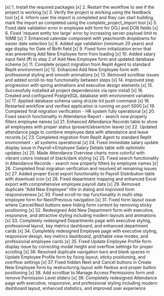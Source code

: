[x] 1. Install the required packages
[x] 2. Restart the workflow to see if the project is working
[x] 3. Verify the project is working using the feedback tool
[x] 4. Inform user the import is completed and they can start building, mark the import as completed using the complete_project_import tool
[x] 5. Fixed date validation error in employee edit form for DOJ and DOB fields
[x] 6. Fixed 'request entity too large' error by increasing server payload limit to 10MB
[x] 7. Enhanced calendar component with year/month dropdowns for easier date selection
[x] 8. Added age validation (minimum 20 years) and age display for Date of Birth field
[x] 9. Fixed form initialization error that was preventing Add New Employee form from loading
[x] 10. Added salary input field (₹) to step 2 of Add New Employee form and updated database schema
[x] 11. Complete project migration from Replit Agent to standard Replit environment
[x] 12. Enhanced Add New Employee form with professional styling and smooth animations
[x] 13. Removed scrollbar issues and added scroll-to-top functionality between steps
[x] 14. Improved step progression with spring animations and executive design elements
[x] 15. Successfully installed all project dependencies via npm install
[x] 16. Created and configured PostgreSQL database with environment variables
[x] 17. Applied database schema using drizzle-kit push command
[x] 18. Restarted workflow and verified application is running on port 5000
[x] 19. Completed final migration verification - HR system fully operational
[x] 20. Fixed search functionality in Attendance Report - search now properly filters employee names
[x] 21. Enhanced Attendance Records table to show all employees with proper status (present/absent/on leave)
[x] 22. Updated attendance page to combine employee data with attendance and leave records
[x] 23. Completed migration from Replit Agent to standard Replit environment - all systems operational
[x] 24. Fixed immediate salary update display issue in Payroll->Employee Salary Details table with optimistic updates
[x] 25. Made Attendance Overview charts more colorful with vibrant colors instead of black/dark styling
[x] 25. Fixed search functionality in Attendance Records - search now properly filters by employee names
[x] 26. Completed final migration verification and resolved all remaining issues
[x] 27. Added proper Excel export functionality to Payroll Distribution table with download icon
[x] 28. Fixed department mapping and enhanced Excel export with comprehensive employee payroll data
[x] 29. Removed duplicate "Add New Employee" title in dialog and improved form responsiveness
[x] 30. Fixed scroll-to-top functionality in multi-step employee form for Next/Previous navigation
[x] 31. Fixed form layout issue where Cancel/Next buttons were hiding form content by removing sticky positioning
[x] 32. Redesigned Add New Department form with executive, responsive, and attractive styling including modern layouts and animations
[x] 33. Completely redesigned Departments page with executive styling, professional layout, key metrics dashboard, and enhanced department cards
[x] 34. Completely redesigned Employee page with executive styling, responsive design, key metrics dashboard, grid/table view modes, and professional employee cards
[x] 35. Fixed Update Employee Profile form display issue by correcting modal height and overflow settings for proper scrolling
[x] 36. Resolved duplicate navigation bars and blank spaces in Update Employee Profile form by fixing layout, sticky positioning, and overflow settings
[x] 37. Fixed hidden Next and Cancel buttons in Create New Employee form by restructuring layout with flexbox and proper button positioning
[x] 38. Add scrollbar to Manage Access Permissions form and remove Permission Level sliders
[x] 39. Completely redesigned Attendance page with executive, responsive, and professional styling including modern dashboard layout, enhanced statistics, and improved user experience
